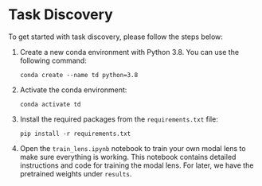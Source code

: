 # Task Discovery

To get started with task discovery, please follow the steps below:

1. Create a new conda environment with Python 3.8. You can use the following command:
   ```shell
   conda create --name td python=3.8
   ```

2. Activate the conda environment:
   ```shell
   conda activate td
   ```

3. Install the required packages from the `requirements.txt` file:
   ```shell
   pip install -r requirements.txt
   ```

4. Open the `train_lens.ipynb` notebook to train your own modal lens to make sure everything is working. This notebook contains detailed instructions and code for training the modal lens. For later, we have the pretrained weights under `results`.

  